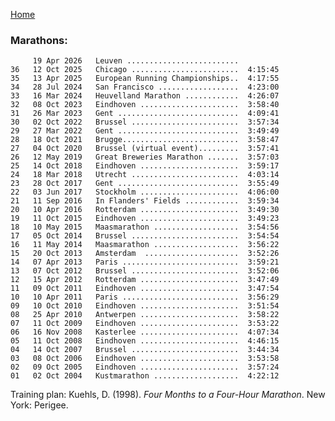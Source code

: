 [Home](index.html)

### Marathons:
         19 Apr 2026   Leuven .........................
    36   12 Oct 2025   Chicago ........................  4:15:45
    35   13 Apr 2025   European Running Championships..  4:17:55
    34   28 Jul 2024   San Francisco ..................  4:23:00
    33   16 Mar 2024   Heuvelland Marathon ............  4:26:07
    32   08 Oct 2023   Eindhoven ......................  3:58:40
    31   26 Mar 2023   Gent ...........................  4:09:41      
    30   02 Oct 2022   Brussel ........................  3:57:34  
    29   27 Mar 2022   Gent ...........................  3:49:49
    28   18 Oct 2021   Brugge..........................  3:58:47
    27   04 Oct 2020   Brussel (virtual event).........  3:57:41
    26   12 May 2019   Great Breweries Marathon .......  3:57:03
    25   14 Oct 2018   Eindhoven ......................  3:59:17
    24   18 Mar 2018   Utrecht ........................  4:03:14
    23   28 Oct 2017   Gent ...........................  3:55:49
    22   03 Jun 2017   Stockholm ......................  4:06:00
    21   11 Sep 2016   In Flanders' Fields ............  3:59:34         
    20   10 Apr 2016   Rotterdam ......................  3:49:30        
    19   11 Oct 2015   Eindhoven ......................  3:49:23      
    18   10 May 2015   Maasmarathon ...................  3:54:56  
    17   05 Oct 2014   Brussel ........................  3:54:54                 
    16   11 May 2014   Maasmarathon ...................  3:56:22  
    15   20 Oct 2013   Amsterdam  .....................  3:52:26      
    14   07 Apr 2013   Paris ..........................  3:59:21          
    13   07 Oct 2012   Brussel ........................  3:52:06       
    12   15 Apr 2012   Rotterdam ......................  3:47:49      
    11   09 Oct 2011   Eindhoven ......................  3:47:54      
    10   10 Apr 2011   Paris ..........................  3:56:29                
    09   10 Oct 2010   Eindhoven ......................  3:51:54      
    08   25 Apr 2010   Antwerpen ......................  3:58:22      
    07   11 Oct 2009   Eindhoven ......................  3:53:22      
    06   16 Nov 2008   Kasterlee ......................  4:07:34  
    05   11 Oct 2008   Eindhoven ......................  4:46:15  
    04   14 Oct 2007   Brussel ........................  3:44:34       
    03   08 Oct 2006   Eindhoven ......................  3:53:58      
    02   09 Oct 2005   Eindhoven ......................  3:57:24      
    01   02 Oct 2004   Kustmarathon ...................  4:22:12  

Training plan: Kuehls, D. (1998). *Four Months to a Four-Hour Marathon*. New York: Perigee.
